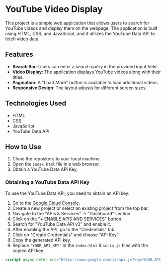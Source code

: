 # YouTube Video Display

This project is a simple web application that allows users to search for YouTube videos and display them on the webpage. The application is built using HTML, CSS, and JavaScript, and it utilizes the YouTube Data API to fetch video data.

## Features

- **Search Bar**: Users can enter a search query in the provided input field.
- **Video Display**: The application displays YouTube videos along with their titles.
- **Pagination**: A "Load More" button is available to load additional videos.
- **Responsive Design**: The layout adjusts for different screen sizes.

## Technologies Used

- HTML
- CSS
- JavaScript
- YouTube Data API

## How to Use

1. Clone the repository to your local machine.
2. Open the `index.html` file in a web browser.
3. Obtain a YouTube Data API Key.

### Obtaining a YouTube Data API Key

To use the YouTube Data API, you need to obtain an API key:

1. Go to the [Google Cloud Console](https://console.cloud.google.com/).
2. Create a new project or select an existing project from the top bar.
3. Navigate to the "APIs & Services" -> "Dashboard" section.
4. Click on the "+ ENABLE APIS AND SERVICES" button.
5. Search for "YouTube Data API v3" and enable it.
6. After enabling the API, go to the "Credentials" tab.
7. Click on "Create Credentials" and choose "API Key".
8. Copy the generated API key.
9. Replace `'YOUR_API_KEY'` in the `index.html` & `scrip.js` files with the copied API key.

```html
<script async defer src="https://www.google.com/js/api.js?key=YOUR_API_KEY"></script>
